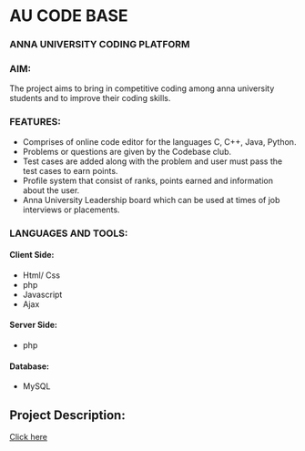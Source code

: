 # AU CODE BASE

### ANNA UNIVERSITY CODING PLATFORM
### AIM:
The project aims to bring in competitive coding among anna university students and to improve their coding skills.
### FEATURES:
- Comprises of online code editor for the languages  C, C++, Java, Python.
- Problems or questions are given by the Codebase club.
- Test cases are added along with the problem and user must pass the test cases to earn points.
- Profile system that consist of ranks, points earned and information about the user.
- Anna University Leadership board which can be used at times of job interviews or placements.
### LANGUAGES AND TOOLS:
#### Client Side: 
- Html/ Css 
- php
- Javascript
- Ajax
#### Server Side:  
- php
#### Database:  
- MySQL

## Project Description:
[Click here](https://github.com/Aadityaprabu002/AU-Code-Base/blob/master/ANNA%20UNIVERSITY%20CODING%20PLATFORM.pdf)
